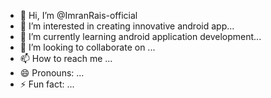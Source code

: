 - 👋 Hi, I’m @ImranRais-official
- 👀 I’m interested in creating innovative android app...
- 🌱 I’m currently learning android application development...
- 💞️ I’m looking to collaborate on ...
- 📫 How to reach me ...
- 😄 Pronouns: ...
- ⚡ Fun fact: ...

<!---
ImranRais-official/ImranRais-official is a ✨ special ✨ repository because its `README.md` (this file) appears on your GitHub profile.
You can click the Preview link to take a look at your changes.
--->
